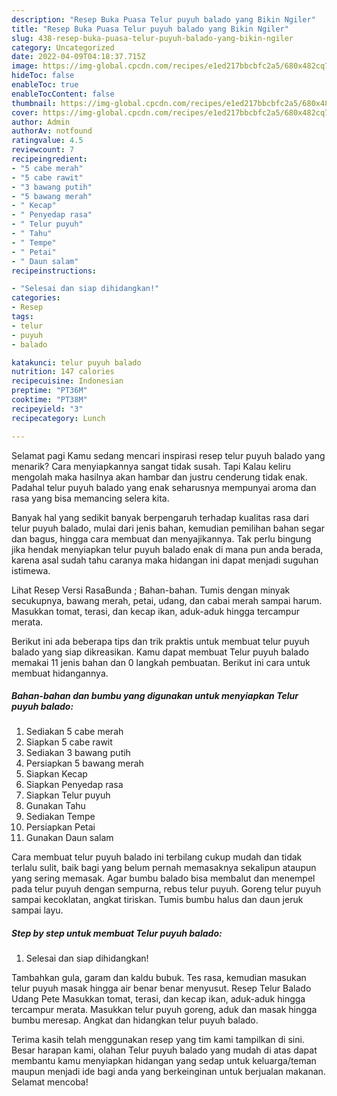 ```yaml
---
description: "Resep Buka Puasa Telur puyuh balado yang Bikin Ngiler"
title: "Resep Buka Puasa Telur puyuh balado yang Bikin Ngiler"
slug: 438-resep-buka-puasa-telur-puyuh-balado-yang-bikin-ngiler
category: Uncategorized
date: 2022-04-09T04:18:37.715Z
image: https://img-global.cpcdn.com/recipes/e1ed217bbcbfc2a5/680x482cq70/telur-puyuh-balado-foto-resep-utama.jpg
hideToc: false
enableToc: true
enableTocContent: false
thumbnail: https://img-global.cpcdn.com/recipes/e1ed217bbcbfc2a5/680x482cq70/telur-puyuh-balado-foto-resep-utama.jpg
cover: https://img-global.cpcdn.com/recipes/e1ed217bbcbfc2a5/680x482cq70/telur-puyuh-balado-foto-resep-utama.jpg
author: Admin
authorAv: notfound
ratingvalue: 4.5
reviewcount: 7
recipeingredient:
- "5 cabe merah"
- "5 cabe rawit"
- "3 bawang putih"
- "5 bawang merah"
- " Kecap"
- " Penyedap rasa"
- " Telur puyuh"
- " Tahu"
- " Tempe"
- " Petai"
- " Daun salam"
recipeinstructions:

- "Selesai dan siap dihidangkan!"
categories:
- Resep
tags:
- telur
- puyuh
- balado

katakunci: telur puyuh balado 
nutrition: 147 calories
recipecuisine: Indonesian
preptime: "PT36M"
cooktime: "PT38M"
recipeyield: "3"
recipecategory: Lunch

---
```



Selamat pagi Kamu sedang mencari inspirasi resep telur puyuh balado yang menarik? Cara menyiapkannya sangat tidak susah. Tapi Kalau keliru mengolah maka hasilnya akan hambar dan justru cenderung tidak enak. Padahal telur puyuh balado yang enak seharusnya mempunyai aroma dan rasa yang bisa memancing selera kita.


Banyak hal yang sedikit banyak berpengaruh terhadap kualitas rasa dari telur puyuh balado, mulai dari jenis bahan, kemudian pemilihan bahan segar dan bagus, hingga cara membuat dan menyajikannya. Tak perlu bingung jika hendak menyiapkan telur puyuh balado enak di mana pun anda berada, karena asal sudah tahu caranya maka hidangan ini dapat menjadi suguhan istimewa.

Lihat Resep Versi RasaBunda ; Bahan-bahan. Tumis dengan minyak secukupnya, bawang merah, petai, udang, dan cabai merah sampai harum. Masukkan tomat, terasi, dan kecap ikan, aduk-aduk hingga tercampur merata.


Berikut ini ada beberapa tips dan trik praktis untuk membuat telur puyuh balado yang siap dikreasikan. Kamu dapat membuat Telur puyuh balado memakai 11 jenis bahan dan 0 langkah pembuatan. Berikut ini cara untuk membuat hidangannya.

<!--inarticleads1-->

##### Bahan-bahan dan bumbu yang digunakan untuk menyiapkan Telur puyuh balado:

1. Sediakan 5 cabe merah
1. Siapkan 5 cabe rawit
1. Sediakan 3 bawang putih
1. Persiapkan 5 bawang merah
1. Siapkan  Kecap
1. Siapkan  Penyedap rasa
1. Siapkan  Telur puyuh
1. Gunakan  Tahu
1. Sediakan  Tempe
1. Persiapkan  Petai
1. Gunakan  Daun salam


Cara membuat telur puyuh balado ini terbilang cukup mudah dan tidak terlalu sulit, baik bagi yang belum pernah memasaknya sekalipun ataupun yang sering memasak. Agar bumbu balado bisa membalut dan menempel pada telur puyuh dengan sempurna, rebus telur puyuh. Goreng telur puyuh sampai kecoklatan, angkat tiriskan. Tumis bumbu halus dan daun jeruk sampai layu. 

<!--inarticleads2-->

##### Step by step untuk membuat Telur puyuh balado:


1. Selesai dan siap dihidangkan!

Tambahkan gula, garam dan kaldu bubuk. Tes rasa, kemudian masukan telur puyuh masak hingga air benar benar menyusut. Resep Telur Balado Udang Pete Masukkan tomat, terasi, dan kecap ikan, aduk-aduk hingga tercampur merata. Masukkan telur puyuh goreng, aduk dan masak hingga bumbu meresap. Angkat dan hidangkan telur puyuh balado. 

Terima kasih telah menggunakan resep yang tim kami tampilkan di sini. Besar harapan kami, olahan Telur puyuh balado yang mudah di atas dapat membantu kamu menyiapkan hidangan yang sedap untuk keluarga/teman maupun menjadi ide bagi anda yang berkeinginan untuk berjualan makanan. Selamat mencoba!
